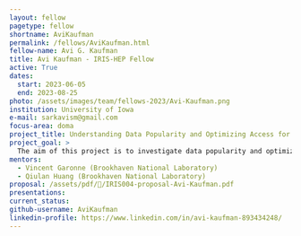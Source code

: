 ```yaml
---
layout: fellow
pagetype: fellow
shortname: AviKaufman
permalink: /fellows/AviKaufman.html
fellow-name: Avi G. Kaufman
title: Avi Kaufman - IRIS-HEP Fellow
active: True
dates:
  start: 2023-06-05
  end: 2023-08-25
photo: /assets/images/team/fellows-2023/Avi-Kaufman.png
institution: University of Iowa
e-mail: sarkavism@gmail.com
focus-area: doma
project_title: Understanding Data Popularity and Optimizing Access for Analysis
project_goal: >
  The aim of this project is to investigate data popularity and optimize data access to enhance data analysis efficiency. By studying data access patterns, we can identify frequently accessed datasets, prioritize their availability, and optimize resource utilization. This research is crucial in today's data-driven world as it can significantly improve decision-making processes and drive innovation. The project will involve familiarization with existing research, dataset collection and analysis, implementation of an intelligent data movement and placement engine, adaptive query optimization, monitoring, and exploration of innovative approaches.
mentors:
  - Vincent Garonne (Brookhaven National Laboratory)
  - Qiulan Huang (Brookhaven National Laboratory)
proposal: /assets/pdf//IRIS004-proposal-Avi-Kaufman.pdf
presentations:
current_status:
github-username: AviKaufman
linkedin-profile: https://www.linkedin.com/in/avi-kaufman-893434248/
---
```

